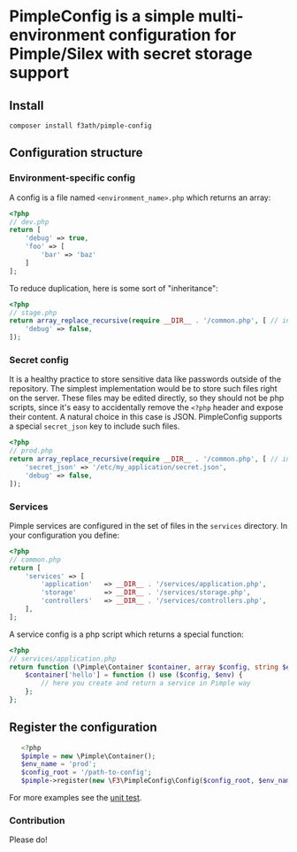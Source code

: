 # PimpleConfig is a simple multi-environment configuration for Pimple/Silex with secret storage support
## Install
```
composer install f3ath/pimple-config
```
## Configuration structure
### Environment-specific config
A config is a file named `<environment_name>.php` which returns an array:
```php
<?php
// dev.php
return [
    'debug' => true,
    'foo' => [
        'bar' => 'baz'
    ]
];
```
To reduce duplication, here is some sort of "inheritance":
```php
<?php
// stage.php
return array_replace_recursive(require __DIR__ . '/common.php', [ // inherit from common config
    'debug' => false,
]);
```
### Secret config
It is a healthy practice to store sensitive data like passwords outside of the repository. The simplest implementation
would be to store such files right on the server. These files may be edited directly, so they should not be php scripts,
since it's easy to accidentally remove the `<?php` header and expose their content. A natural choice in
this case is JSON. PimpleConfig supports a special `secret_json` key to include such files.
```php
<?php
// prod.php
return array_replace_recursive(require __DIR__ . '/common.php', [ // inherit from common config
    'secret_json' => '/etc/my_application/secret.json',
    'debug' => false,
]);
```
### Services
Pimple services are configured in the set of files in the `services` directory. In your configuration you define:
```php
<?php
// common.php
return [
    'services' => [
        'application'   => __DIR__ . '/services/application.php',
        'storage'       => __DIR__ . '/services/storage.php',
        'controllers'   => __DIR__ . '/services/controllers.php',
    ],
];
```
A service config is a php script which returns a special function:
```php
<?php
// services/application.php
return function (\Pimple\Container $container, array $config, string $env) {
    $container['hello'] = function () use ($config, $env) {
        // here you create and return a service in Pimple way
    };
};
```
## Register the configuration

```php
   <?php
   $pimple = new \Pimple\Container();
   $env_name = 'prod';
   $config_root = '/path-to-config';
   $pimple->register(new \F3\PimpleConfig\Config($config_root, $env_name));
```

For more examples see the [unit test](test/ConfigTest.php).

### Contribution
Please do!
